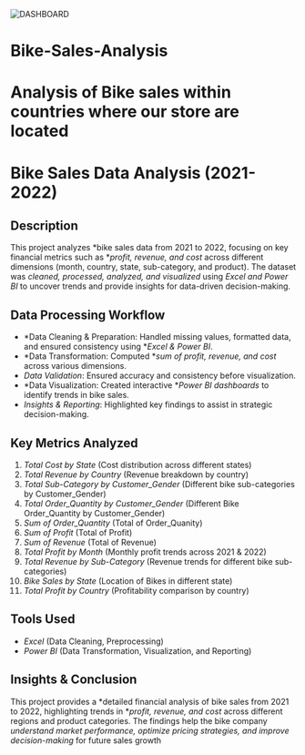 ![DASHBOARD](https://github.com/user-attachments/assets/788d8fc3-f450-4d75-8953-2d5dcc4b8546)
# Bike-Sales-Analysis
# Analysis of Bike sales within countries where our store are located
 # Bike Sales Data Analysis (2021-2022)  

## Description  
This project analyzes *bike sales data from 2021 to 2022, focusing on key financial metrics such as **profit, revenue, and cost* across different dimensions (month, country, state, sub-category, and product). The dataset was *cleaned, processed, analyzed, and visualized* using *Excel and Power BI* to uncover trends and provide insights for data-driven decision-making.  

## Data Processing Workflow  
- *Data Cleaning & Preparation: Handled missing values, formatted data, and ensured consistency using **Excel & Power BI*.  
- *Data Transformation: Computed **sum of profit, revenue, and cost* across various dimensions.  
- *Data Validation*: Ensured accuracy and consistency before visualization.  
- *Data Visualization: Created interactive **Power BI dashboards* to identify trends in bike sales.  
- *Insights & Reporting*: Highlighted key findings to assist in strategic decision-making.  

## Key Metrics Analyzed  
1. *Total Cost by State* (Cost distribution across different states) 
2. *Total Revenue by Country* (Revenue breakdown by country)
3. *Total Sub-Category by Customer_Gender* (Different bike sub-categories by Customer_Gender)
4. *Total Order_Quantity by Customer_Gender* (Different Bike Order_Quantity by Customer_Gender)
5. *Sum of Order_Quantity* (Total of Order_Quanity)
6. *Sum of Profit* (Total of Profit)
7. *Sum of Revenue* (Total of Revenue)
8. *Total Profit by Month* (Monthly profit trends across 2021 & 2022)
9. *Total Revenue by Sub-Category* (Revenue trends for different bike sub-categories)
10. *Bike Sales by State* (Location of Bikes in different state)
11. *Total Profit by Country* (Profitability comparison by country)  

## Tools Used  
- *Excel* (Data Cleaning, Preprocessing)  
- *Power BI* (Data Transformation, Visualization, and Reporting)  

## Insights & Conclusion  
This project provides a *detailed financial analysis of bike sales from 2021 to 2022, highlighting trends in **profit, revenue, and cost* across different regions and product categories. The findings help the bike company *understand market performance, optimize pricing strategies, and improve decision-making* for future sales growth
